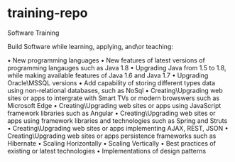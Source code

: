 # training-repo
Software Training

Build Software while learning, applying, and\or teaching:

•	New programming languages
•	New features of latest versions of programming langauges such as Java 1.8
•	Upgrading Java from 1.5 to 1.8, while making available features of Java 1.6 and Java 1.7
•	Upgrading Oracle\MSSQL versions
•	Add capability of storing different types data using non-relational databases, such as NoSql
•	Creating\Upgrading web sites or apps to intergrate with Smart TVs or modern browswers such as Microsoft Edge
•	Creating\Upgrading web sites or apps using JavaScript framework libraries such as Angular
•	Creating\Upgrading web sites or apps using framework libraries and technologies such as Spring and Struts
• Creating\Upgrading web sites or apps implementing AJAX, REST, JSON
•	Creating\Upgrading web sites or apps persistence frameworks such as Hibernate
•	Scaling Horizontally 
•	Scaling Vertically
•	Best practices of existing or latest technologies
•	Implementations of design patterns
